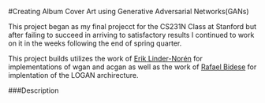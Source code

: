 #Creating Album Cover Art using Generative Adversarial Networks(GANs)

This project began as my final projecct for the CS231N Class at Stanford but after failing to succeed 
in arriving to satisfactory results I continued to work on it in the weeks following the end of spring quarter.

This project builds utilizes the work of [Erik Linder-Norén](https://github.com/eriklindernoren/PyTorch-GAN/tree/master/implementations)
for implementations of wgan and acgan as well as the work of [Rafael Bidese](https://github.com/rafaelbidese/LOGAN) for implentation of the
LOGAN archirecture.

###Description



